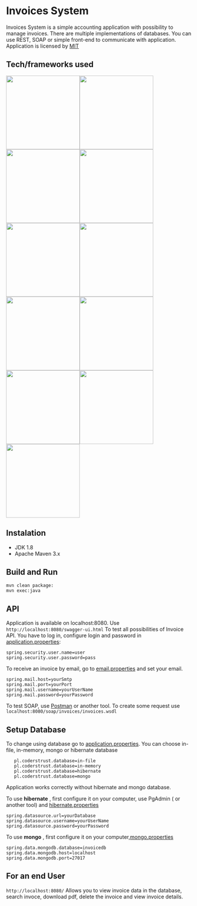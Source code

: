 # Invoices System #

Invoices System is a simple accounting application with possibility to manage invoices. 
There are multiple implementations of databases. 
You can use REST,  SOAP or simple front-end to communicate with application. Application is licensed by [MIT](https://opensource.org/licenses/mit-license.php)

## Tech/frameworks used ##

<img src="https://whirly.pl/wp-content/uploads/2017/05/spring.png" width="200"><img src="http://yaqzi.pl/wp-content/uploads/2016/12/apache_maven.png" width="200"><img src="https://upload.wikimedia.org/wikipedia/commons/2/2c/Mockito_Logo.png" width="200"><img src="https://encrypted-tbn0.gstatic.com/images?q=tbn:ANd9GcTNkximiwITI1smJcOkn_bx2Zk_RnNKnmDq23Ua26wTVd_YNJcWgw" width="200"><img src="https://shiftkeylabs.ca/wp-content/uploads/2017/02/JUnit_logo.png" width="200"><img src="https://jules-grospeiller.fr/media/logo_competences/lang/json.png" width="200"><img src="http://www.postgresqltutorial.com/wp-content/uploads/2012/08/What-is-PostgreSQL.png" width="200"><img src="https://cdn.bulldogjob.com/system/readables/covers/000/001/571/thumb/27-02-2019.png" width="200"><img src="https://i2.wp.com/bykowski.pl/wp-content/uploads/2018/07/hibernate-2.png?w=300" width="200"><img src="https://zdnet3.cbsistatic.com/hub/i/r/2018/02/16/8abdb3e1-47bc-446e-9871-c4e11a46f680/resize/370xauto/8a68280fd20eebfa7789cdaa6fb5eff1/mongo-db-logo.png" width="200"><img src="http://mapstruct.org/images/mapstruct.png" width="200">

## Instalation ##

* JDK 1.8
* Apache Maven 3.x

## Build and Run ##
```
mvn clean package:
mvn exec:java
```
## API ##

Application is available on localhost:8080. Use ```http://localhost:8080/swagger-ui.html```
To test all possibilities of Invoice API. You have to log in, configure login and password in [application.properties](https://github.com/CodersTrustPL/project-13-zuzanna-radek-mateusz-radek-przemek/blob/master/src/main/resources/application.properties):

```
spring.security.user.name=user
spring.security.user.password=pass
```
To receive an invoice by email, go to [email.properties](https://github.com/CodersTrustPL/project-13-zuzanna-radek-mateusz-radek-przemek/blob/master/src/main/resources/email.properties) and set your email.

```
spring.mail.host=yourSmtp
spring.mail.port=yourPort
spring.mail.username=yourUserName
spring.mail.password=yourPassword
```

To test SOAP, use [Postman](https://www.getpostman.com) or another tool. To create some request use
```localhost:8080/soap/invoices/invoices.wsdl```

## Setup Database ##

To change using database go to [application.properties](https://github.com/CodersTrustPL/project-13-zuzanna-radek-mateusz-radek-przemek/blob/master/src/main/resources/application.properties). You can choose in-file, in-memory, mongo or hibernate database
```
   pl.coderstrust.database=in-file
   pl.coderstrust.database=in-memory
   pl.coderstrust.database=hibernate
   pl.coderstrust.database=mongo
```
Application works correctly without hibernate and mongo database.

To use **hibernate** , first configure it on your computer, use PgAdmin ( or another tool) and [hibernate.properties](https://github.com/CodersTrustPL/project-13-zuzanna-radek-mateusz-radek-przemek/blob/master/src/main/resources/hibernate.properties)
```
spring.datasource.url=yourDatabase
spring.datasource.username=yourUserName
spring.datasource.password=yourPassword
```

To use **mongo** , first  configure it on your computer,[mongo.properties](https://github.com/CodersTrustPL/project-13-zuzanna-radek-mateusz-radek-przemek/blob/master/src/main/resources/mongodb.properties)
```
spring.data.mongodb.database=invoicedb
spring.data.mongodb.host=localhost
spring.data.mongodb.port=27017
```

## For an end User ##

```http://localhost:8080/```
Allows you to view invoice data in the database, search invoce, download pdf, delete the invoice and view invoice details.
